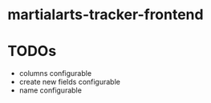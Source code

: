 # martialarts-tracker-frontend

# TODOs
 - columns configurable
 - create new fields configurable
 - name configurable
